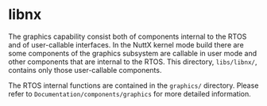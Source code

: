 libnx
=====

The graphics capability consist both of components internal to the RTOS
and of user-callable interfaces. In the NuttX kernel mode build there
are some components of the graphics subsystem are callable in user mode
and other components that are internal to the RTOS. This directory,
`libs/libnx/`, contains only those user-callable components.

The RTOS internal functions are contained in the `graphics/` directory.
Please refer to `Documentation/components/graphics` for more detailed
information.
